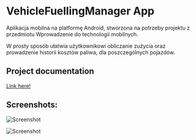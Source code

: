 # VehicleFuellingManager App
Aplikacja mobilna na platformę Android, stworzona na potrzeby projektu z przedmiotu Wprowadzenie do technologii mobilnych.

W prosty sposób ułatwia użytkownikowi obliczanie zużycia oraz prowadzenie historii kosztów paliwa, dla poszczególnych pojazdów.

## Project documentation

[Link here!](https://github.com/jserweta/VehicleManager/blob/master/Vehicle_Fuelling_Manager_dokumentacja.pdf)

## Screenshots:

![Screenshot](https://github.com/jserweta/VehicleManager/blob/master/mainScreen.jpg)

![Screenshot](https://github.com/jserweta/VehicleManager/blob/master/fuellingScreen.jpg)
